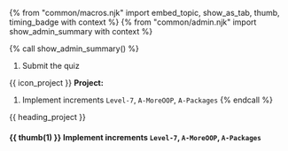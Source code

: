 {% from "common/macros.njk" import embed_topic, show_as_tab, thumb, timing_badge with context %}
{% from "common/admin.njk" import show_admin_summary with context %}


{% call show_admin_summary() %}
1. Submit the quiz

{{ icon_project }} **Project:**
1. Implement increments `Level-7`, `A-MoreOOP`, `A-Packages`
{% endcall %}

<!-- ==================================================================================================== -->
{{ heading_project }}
<div id="project">

#### {{ thumb(1) }}  Implement increments `Level-7`, `A-MoreOOP`, `A-Packages`

<div class="indented">
<include src="dukeFragment.md" boilerplate var-displacement="../.." var-header="**`Level-7`: Save**" var-fragment="text.md#Level-7" />
<include src="dukeFragment.md" boilerplate var-displacement="../.." var-header="**`A-MoreOOP`: More OOP**" var-fragment="extensions-fragment.md#A-MoreOOP" />
<include src="dukeFragment.md" boilerplate var-displacement="../.." var-header="**`A-Packages`: Java Packages**" var-fragment="extensions-fragment.md#A-Packages" />


</div>
</div>
